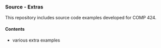 ### Source - Extras

This repository includes source code examples developed for COMP 424.

#### Contents
* various extra examples
